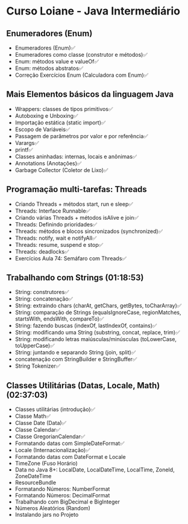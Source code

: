 # Curso Loiane - Java Intermediário

## Enumeradores (Enum)
- Enumeradores (Enum)✅
- Enumeradores como classe (construtor e métodos)✅
- Enum: métodos value e valueOf✅
- Enum: métodos abstratos✅
- Correção Exercícios Enum (Calculadora com Enum)✅
## Mais Elementos básicos da linguagem Java  
- Wrappers: classes de tipos primitivos✅
- Autoboxing e Unboxing✅
- Importação estática (static import)✅
- Escopo de Variáveis✅
- Passagem de parâmetros por valor e por referência✅
- Varargs✅
- printf✅
- Classes aninhadas: internas, locais e anônimas✅
- Annotations (Anotações)✅
- Garbage Collector (Coletor de Lixo)✅
## Programação multi-tarefas: Threads 
- Criando Threads + métodos start, run e sleep✅
- Threads: Interface Runnable✅
- Criando várias Threads + métodos isAlive e join✅
- Threads: Definindo prioridades✅
- Threads: métodos e blocos sincronizados (synchronized)✅
- Threads: notify, wait e notifyAll✅
- Threads: resume, suspend e stop✅
- Threads: deadlocks✅
- Exercícios Aula 74: Semáfaro com Threads✅
## Trabalhando com Strings (01:18:53)
- String: construtores✅
- String: concatenação✅
- String: extraindo chars (charAt, getChars, getBytes, toCharArray)✅
- String: comparação de Strings (equalsIgnoreCase, regionMatches, startsWith, endsWith, compareTo)✅
- String: fazendo buscas (indexOf, lastIndexOf, contains)✅
- String: modificando uma String (substring, concat, replace, trim)✅
- String: modificando letras maiúsculas/minúsculas (toLowerCase, toUpperCase)✅
- String: juntando e separando String (join, split)✅
- concatenação com StringBuilder e StringBuffer✅
- String Tokenizer✅
## Classes Utilitárias (Datas, Locale, Math) (02:37:03)
- Classes utilitárias (introdução)✅
- Classe Math✅
- Classe Date (Data)✅
- Classe Calendar✅
- Classe GregorianCalendar✅
- Formatando datas com SimpleDateFormat✅
- Locale (Internacionalização)✅
- Formatando datas com DateFormat e Locale
- TimeZone (Fuso Horário)
- Data no Java 8+: LocalDate, LocalDateTime, LocalTime, ZoneId, ZoneDateTime
- ResourceBundle
- Formatando Números: NumberFormat
- Formatando Números: DecimalFormat
- Trabalhando com BigDecimal e BigInteger
- Números Aleatórios (Random)
- Instalando jars no Projeto
